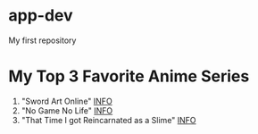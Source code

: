 # app-dev
My first repository

# **My Top 3 Favorite Anime Series**

1. "Sword Art Online"
[INFO](https://en.wikipedia.org/wiki/Sword_Art_Online)
2. "No Game No Life"
[INFO](https://en.wikipedia.org/wiki/No_Game_No_Life)
3. "That Time I got Reincarnated as a Slime"
[INFO](https://en.wikipedia.org/wiki/That_Time_I_Got_Reincarnated_as_a_Slime)

